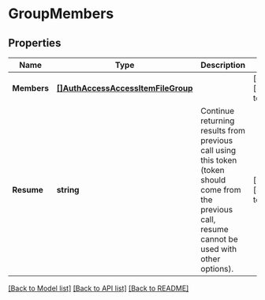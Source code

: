 # GroupMembers

## Properties
Name | Type | Description | Notes
------------ | ------------- | ------------- | -------------
**Members** | [**[]AuthAccessAccessItemFileGroup**](AuthAccessAccessItemFileGroup.md) |  | [optional] [default to null]
**Resume** | **string** | Continue returning results from previous call using this token (token should come from the previous call, resume cannot be used with other options). | [optional] [default to null]

[[Back to Model list]](../README.md#documentation-for-models) [[Back to API list]](../README.md#documentation-for-api-endpoints) [[Back to README]](../README.md)


